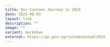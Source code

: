 ```yaml
---
title: Our Customs Journey in 2024
date: 2025-06-03
layout: link
description: ""
image: ""
variant: markdown
external: https://go.gov.sg/customsannual2024
---
```

